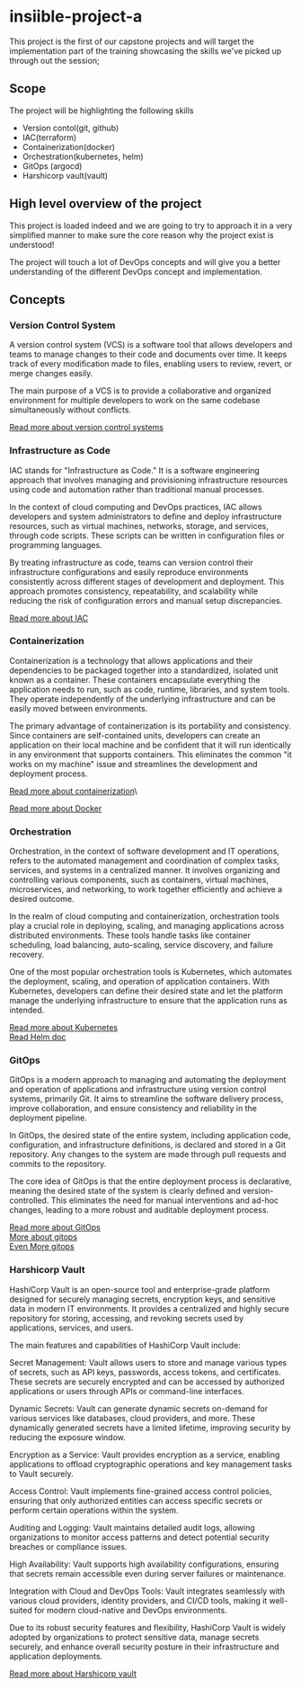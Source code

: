 # insiible-project-a

This project is the first of our capstone projects and will target the implementation part of the training
showcasing the skills we've picked up through out the session;

## Scope

The project will be highlighting the following skills

* Version contol(git, github)
* IAC(terraform)
* Containerization(docker)
* Orchestration(kubernetes, helm)
* GitOps (argocd)
* Harshicorp vault(vault)


## High level overview of the project

This project is loaded indeed and we are going to try to approach it in a very simplified manner to make sure
the core reason why the project exist is understood!

The project will touch a lot of DevOps concepts and will give you a better understanding of the different DevOps
concept and implementation.

## Concepts

### Version Control System

A version control system (VCS) is a software tool that allows developers and teams to manage changes to their code
and documents over time. It keeps track of every modification made to files, enabling users to review, revert, or 
merge changes easily.

The main purpose of a VCS is to provide a collaborative and organized environment for multiple developers to work
on the same codebase simultaneously without conflicts.

[Read more about version control systems](https://www.geeksforgeeks.org/version-control-systems/)


### Infrastructure as Code

IAC stands for "Infrastructure as Code." It is a software engineering approach that involves managing and provisioning
infrastructure resources using code and automation rather than traditional manual processes.

In the context of cloud computing and DevOps practices, IAC allows developers and system administrators to define and deploy 
infrastructure resources, such as virtual machines, networks, storage, and services, through code scripts. These scripts can 
be written in configuration files or programming languages.

By treating infrastructure as code, teams can version control their infrastructure configurations and easily reproduce
environments consistently across different stages of development and deployment. This approach promotes consistency,
repeatability, and scalability while reducing the risk of configuration errors and manual setup discrepancies.

[Read more about IAC](https://www.redhat.com/en/topics/automation/what-is-infrastructure-as-code-iac)


### Containerization

Containerization is a technology that allows applications and their dependencies to be packaged together into a standardized,
isolated unit known as a container. These containers encapsulate everything the application needs to run, such as code, runtime,
libraries, and system tools. They operate independently of the underlying infrastructure and can be easily moved between environments.

The primary advantage of containerization is its portability and consistency. Since containers are self-contained units, developers can
create an application on their local machine and be confident that it will run identically in any environment that supports containers.
This eliminates the common "it works on my machine" issue and streamlines the development and deployment process.

[Read more about containerization](https://www.ibm.com/topics/containerization)\

[Read more about Docker](https://docs.docker.com/?_gl=1*hg2i1a*_ga*MjAwNDY3OTU2Mi4xNjkwMjQwNDU4*_ga_XJWPQMJYHQ*MTY5MDI0MDQ1OC4xLjEuMTY5MDI0MDQ4MS4zNy4wLjA.)


### Orchestration

Orchestration, in the context of software development and IT operations, refers to the automated management and coordination of complex tasks, 
services, and systems in a centralized manner. It involves organizing and controlling various components, such as containers, virtual machines,
 microservices, and networking, to work together efficiently and achieve a desired outcome.

In the realm of cloud computing and containerization, orchestration tools play a crucial role in deploying, scaling, and managing applications
across distributed environments. These tools handle tasks like container scheduling, load balancing, auto-scaling, service discovery, and failure recovery.

One of the most popular orchestration tools is Kubernetes, which automates the deployment, scaling, and operation of application containers. With Kubernetes,
developers can define their desired state and let the platform manage the underlying infrastructure to ensure that the application runs as intended.


[Read more about Kubernetes](https://azure.microsoft.com/en-us/resources/cloud-computing-dictionary/what-is-kubernetes/#overview)\
[Read Helm doc](https://helm.sh/docs/)


### GitOps

GitOps is a modern approach to managing and automating the deployment and operation of applications and infrastructure using version control systems, primarily Git.
It aims to streamline the software delivery process, improve collaboration, and ensure consistency and reliability in the deployment pipeline.

In GitOps, the desired state of the entire system, including application code, configuration, and infrastructure definitions, is declared and stored in a Git repository.
Any changes to the system are made through pull requests and commits to the repository.

The core idea of GitOps is that the entire deployment process is declarative, meaning the desired state of the system is clearly defined and version-controlled. This 
eliminates the need for manual interventions and ad-hoc changes, leading to a more robust and auditable deployment process.

[Read more about GitOps](https://about.gitlab.com/topics/gitops/)\
[More about gitops](https://www.atlassian.com/git/tutorials/gitops)\
[Even More gitops](https://www.gitops.tech/)


### Harshicorp Vault


HashiCorp Vault is an open-source tool and enterprise-grade platform designed for securely managing secrets, encryption keys, and sensitive data in modern IT environments.
It provides a centralized and highly secure repository for storing, accessing, and revoking secrets used by applications, services, and users.

The main features and capabilities of HashiCorp Vault include:

Secret Management: Vault allows users to store and manage various types of secrets, such as API keys, passwords, access tokens, and certificates. These secrets are securely
encrypted and can be accessed by authorized applications or users through APIs or command-line interfaces.

Dynamic Secrets: Vault can generate dynamic secrets on-demand for various services like databases, cloud providers, and more. These dynamically generated secrets have a limited
lifetime, improving security by reducing the exposure window.

Encryption as a Service: Vault provides encryption as a service, enabling applications to offload cryptographic operations and key management tasks to Vault securely.

Access Control: Vault implements fine-grained access control policies, ensuring that only authorized entities can access specific secrets or perform certain operations within
the system.

Auditing and Logging: Vault maintains detailed audit logs, allowing organizations to monitor access patterns and detect potential security breaches or compliance issues.

High Availability: Vault supports high availability configurations, ensuring that secrets remain accessible even during server failures or maintenance.

Integration with Cloud and DevOps Tools: Vault integrates seamlessly with various cloud providers, identity providers, and CI/CD tools, making it well-suited for modern cloud-native
and DevOps environments.

Due to its robust security features and flexibility, HashiCorp Vault is widely adopted by organizations to protect sensitive data, manage secrets securely, and enhance overall security
posture in their infrastructure and application deployments.


[Read more about Harshicorp vault](https://www.vaultproject.io/)